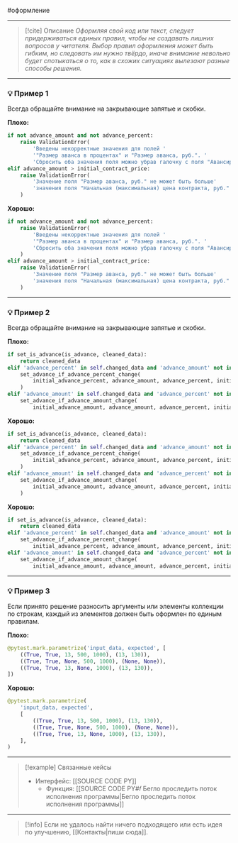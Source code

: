 #оформление
***

> [!cite] Описание
>_Оформляя свой код или текст, следует придерживаться единых правил, чтобы не создавать лишних вопросов у читателя. Выбор правил оформления может быть гибким, но следовать им нужно твёрдо, иначе внимание невольно будет спотыкаться о то, как в схожих ситуациях вылезают разные способы решения._

***
### 💡 Пример 1
Всегда обращайте внимание на закрывающие запятые и скобки.

**Плохо:**
```python
if not advance_amount and not advance_percent:
	raise ValidationError(
		'Введены некорректные значения для полей '
		'"Размер аванса в процентах" и "Размер аванса, руб.". '
		'Сбросить оба значения поля можно убрав галочку с поля "Авансирование".')
elif advance_amount > initial_contract_price:
	raise ValidationError(
		'Значение поля "Размер аванса, руб." не может быть больше'
		'значения поля "Начальная (максимальная) цена контракта, руб."',
	)
```

**Хорошо:**
```python
if not advance_amount and not advance_percent:
	raise ValidationError(
		'Введены некорректные значения для полей '
		'"Размер аванса в процентах" и "Размер аванса, руб.". '
		'Сбросить оба значения поля можно убрав галочку с поля "Авансирование".'
	)
elif advance_amount > initial_contract_price:
	raise ValidationError(
		'Значение поля "Размер аванса, руб." не может быть больше'
		'значения поля "Начальная (максимальная) цена контракта, руб."'
	)
```

***
### 💡 Пример 2
Всегда обращайте внимание на закрывающие запятые и скобки.

**Плохо:**
```python
if set_is_advance(is_advance, cleaned_data):
	return cleaned_data
elif 'advance_percent' in self.changed_data and 'advance_amount' not in self.changed_data:
	set_advance_if_advance_percent_change(
		initial_advance_percent, advance_amount, advance_percent, initial_contract_price, cleaned_data
	)
elif 'advance_amount' in self.changed_data and 'advance_percent' not in self.changed_data:
	set_advance_if_advance_amount_change(
		initial_advance_amount, advance_amount, advance_percent, initial_contract_price, cleaned_data)
```

**Хорошо:**
```python
if set_is_advance(is_advance, cleaned_data):
	return cleaned_data
elif 'advance_percent' in self.changed_data and 'advance_amount' not in self.changed_data:
	set_advance_if_advance_percent_change(
		initial_advance_percent, advance_amount, advance_percent, initial_contract_price, cleaned_data,
	)
elif 'advance_amount' in self.changed_data and 'advance_percent' not in self.changed_data:
	set_advance_if_advance_amount_change(
		initial_advance_amount, advance_amount, advance_percent, initial_contract_price, cleaned_data,
	)
```

**Хорошо:**
```python
if set_is_advance(is_advance, cleaned_data):
	return cleaned_data
elif 'advance_percent' in self.changed_data and 'advance_amount' not in self.changed_data:
	set_advance_if_advance_percent_change(
		initial_advance_percent, advance_amount, advance_percent, initial_contract_price, cleaned_data)
elif 'advance_amount' in self.changed_data and 'advance_percent' not in self.changed_data:
	set_advance_if_advance_amount_change(
		initial_advance_amount, advance_amount, advance_percent, initial_contract_price, cleaned_data)
```

***
### 💡 Пример 3
Если принято решение разносить аргументы или элементы коллекции по строкам, каждый из элементов должен быть оформлен по единым правилам.

**Плохо:**
```python
@pytest.mark.parametrize('input_data, expected', [
	((True, True, 13, 500, 1000), (13, 130)),
	((True, True, None, 500, 1000), (None, None)),
	((True, True, 13, None, 1000), (13, 130)),
])
```

**Хорошо:**
```python
@pytest.mark.parametrize(
	'input_data, expected',
	[
		((True, True, 13, 500, 1000), (13, 130)),
		((True, True, None, 500, 1000), (None, None)),
		((True, True, 13, None, 1000), (13, 130)),
	],
)
```

***

> [!example] Связанные кейсы
>- Интерфейс: [[SOURCE CODE PY]]
>	- Функция: [[SOURCE CODE PY#𝑓 Бегло проследить поток исполнения программы|Бегло проследить поток исполнения программы]]

***

> [!info]
> Если не удалось найти ничего подходящего или есть идея по улучшению, [[Контакты|пиши сюда]].
